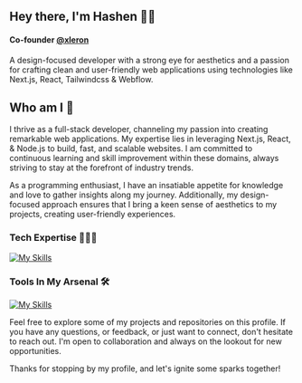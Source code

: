 ## Hey there, I'm Hashen  👋🏻 
#### Co-founder  [@xleron](https://xeleron.dev)
A design-focused developer with a strong eye for aesthetics and a passion for crafting clean and user-friendly web applications using technologies like Next.js, React, Tailwindcss &  Webflow.

## Who am I 👀
I thrive as a full-stack developer, channeling my passion into creating remarkable web applications. My expertise lies in leveraging  Next.js, React, & Node.js to build, fast, and scalable websites. I am committed to continuous learning and skill improvement within these domains, always striving to stay at the forefront of industry trends.

As a programming enthusiast, I have an insatiable appetite for knowledge and love to gather insights along my journey. Additionally, my design-focused approach ensures that I bring a keen sense of aesthetics to my projects, creating user-friendly experiences.




### Tech Expertise 🧑🏻‍💻

[![My Skills](https://skillicons.dev/icons?i=nextjs,react,tailwind,vue,express,nodejs,js,ts,py&theme=dark)](https://xeleron.dev)

### Tools In My Arsenal 🛠️

[![My Skills](https://skillicons.dev/icons?i=vercel,github,vscode,figma,webflow,postman,git,prisma,planetscale,docker,aws,gcp,azure&theme=dark)](https://xeleron.dev)





Feel free to explore some of my projects and repositories on this profile. If you have any questions, or feedback, or just want to connect, don't hesitate to reach out. I'm open to collaboration and always on the lookout for new opportunities.

Thanks for stopping by my profile, and let's ignite some sparks together! 
